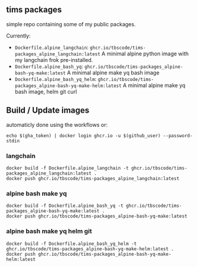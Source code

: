 ## tims packages

simple repo containing some of my public packages.

Currently:

- `Dockerfile.alpine_langchain`: `ghcr.io/tbscode/tims-packages_alpine_langchain:latest` A minimal alpine python image with my langchain frok pre-installed.
- `Dockerfile.alpine_bash_yq`: `ghcr.io/tbscode/tims-packages_alpine-bash-yq-make:latest` A minimal alpine make yq bash image
- `Dockerfile.alpine_bash_yq_helm`: `ghcr.io/tbscode/tims-packages_alpine-bash-yq-make-helm:latest` A minimal alpine make yq bash image, helm git curl

## Build / Update images

automaticly done using the workflows or:

```
echo $(gha_token) | docker login ghcr.io -u $(github_user) --password-stdin
```

### langchain

```
docker build -f Dockerfile.alpine_langchain -t ghcr.io/tbscode/tims-packages_alpine_langchain:latest .
docker push ghcr.io/tbscode/tims-packages_alpine_langchain:latest
```

### alpine bash make yq

```
docker build -f Dockerfile.alpine_bash_yq -t ghcr.io/tbscode/tims-packages_alpine-bash-yq-make:latest .
docker push ghcr.io/tbscode/tims-packages_alpine-bash-yq-make:latest
```

### alpine bash make yq helm git

```
docker build -f Dockerfile.alpine_bash_yq_helm -t ghcr.io/tbscode/tims-packages_alpine-bash-yq-make-helm:latest .
docker push ghcr.io/tbscode/tims-packages_alpine-bash-yq-make-helm:latest
```
